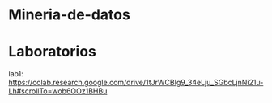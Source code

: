# Mineria-de-datos


# Laboratorios
 lab1: https://colab.research.google.com/drive/1tJrWCBIg9_34eLju_SGbcLjnNi21u-Lh#scrollTo=wob6OOz1BHBu

